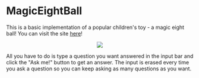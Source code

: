 # MagicEightBall

This is a basic implementation of a popular children's toy - a magic eight ball! You can visit the site [here](https://aasiyahf.github.io/magiceightball/)! 
   
   
 <p align="center">
  <img src="https://user-images.githubusercontent.com/39141464/76653338-e013e780-653e-11ea-9a7d-ae8ed62a61c7.png">
</p>
   
   
 All you have to do is type a question you want answered in the input bar and click the "Ask me!" button to get an answer. The input is erased every time you ask a question so you can keep asking as many questions as you want.
